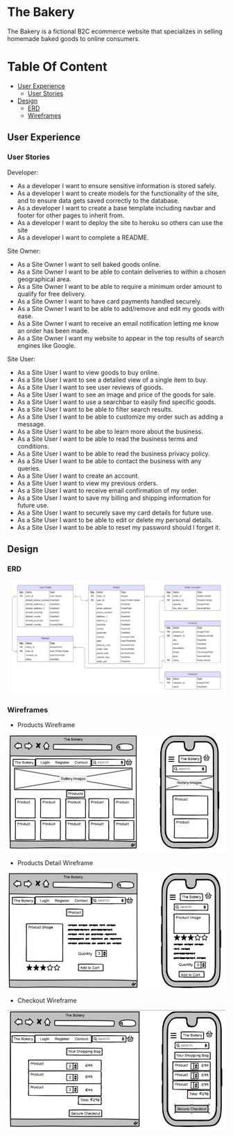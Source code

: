 # The Bakery

The Bakery is a fictional B2C ecommerce website that specializes in selling homemade baked goods to online consumers.

# Table Of Content

- [User Experience](#user-experience)
  - [User Stories](#user-stories)
- [Design](#design)
  - [ERD](#erd)
  - [Wireframes](#wireframes)


## User Experience

### User Stories

Developer:

- As a developer I want to ensure sensitive information is stored safely.
- As a developer I want to create models for the functionality of the site, and to ensure data gets saved correctly to the database.
- As a developer I want to create a base template including navbar and footer for other pages to inherit from.
- As a developer I want to deploy the site to heroku so others can use the site
- As a developer I want to complete a README.

Site Owner:

- As a Site Owner I want to sell baked goods online.
- As a Site Owner I want to be able to contain deliveries to within a chosen geographical area.
- As a Site Owner I want to be able to require a minimum order amount to qualify for free delivery.
- As a Site Owner I want to have card payments handled securely.
- As a Site Owner I want to be able to add/remove and edit my goods with ease.
- As a Site Owner I want to receive an email notification letting me know an order has been made.
- As a Site Owner I want my website to appear in the top results of search engines like Google.


Site User:

- As a Site User I want to view goods to buy online.
- As a Site User I want to see a detailed view of a single item to buy.
- As a Site User I want to see user reviews of goods.
- As a Site User I want to see an image and price of the goods for sale.
- As a Site User I want to use a searchbar to easily find specific goods.
- As a Site User I want to be able to filter search results.
- As a Site User I want to be able to customize my order such as adding a message.
- As a Site User I want to be abe to learn more about the business.
- As a Site User I want to be able to read the business terms and conditions.
- As a Site User I want to be able to read the business privacy policy.
- As a Site User I want to be able to contact the business with any queries.
- As a Site User I want to create an account.
- As a Site User I want to view my previous orders.
- As a Site User I want to receive email confirmation of my order.
- As a Site User I want to save my billing and shipping information for future use.
- As a Site User I want to securely save my card details for future use.
- As a Site User I want to be able to edit or delete my personal details.
- As a Site User I want to be able to reset my password should I forget it.

## Design

### ERD

![ERD LucidChart](./documents/images/design/The-Bakery-ERD.png)

### Wireframes

- Products Wireframe

![Products Page Wireframe](./documents/images/design/the_bakery.PNG)

- Products Detail Wireframe

![Products Detail Page Wireframe](./documents/images/design/product_detail_page.PNG)

- Checkout Wireframe

![Checkout Page](./documents/images/design/checkout_page.PNG)